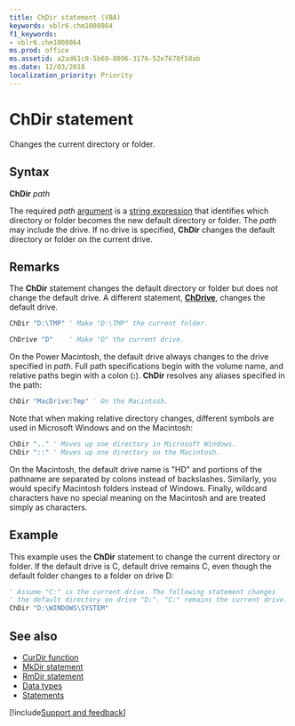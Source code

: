 ```yaml
---
title: ChDir statement (VBA)
keywords: vblr6.chm1008864
f1_keywords:
- vblr6.chm1008864
ms.prod: office
ms.assetid: a2ad61c8-5b69-8096-3176-52e7670f58ab
ms.date: 12/03/2018
localization_priority: Priority
---
```



# ChDir statement

Changes the current directory or folder.


## Syntax

**ChDir** _path_

The required _path_ [argument](../../Glossary/vbe-glossary.md#argument) is a [string expression](../../Glossary/vbe-glossary.md#string-expression) that identifies which directory or folder becomes the new default directory or folder. The _path_ may include the drive. If no drive is specified, **ChDir** changes the default directory or folder on the current drive.


## Remarks

The **ChDir** statement changes the default directory or folder but does not change the default drive. A different statement, **[ChDrive](chdrive-statement.md)**, changes the default drive. 


```vb
ChDir "D:\TMP" ' Make "D:\TMP" the current folder. 

ChDrive "D"    ' Make "D" the current drive. 

```


On the Power Macintosh, the default drive always changes to the drive specified in _path_. Full path specifications begin with the volume name, and relative paths begin with a colon (**:**). **ChDir** resolves any aliases specified in the path:


```vb
ChDir "MacDrive:Tmp" ' On the Macintosh. 

```


Note that when making relative directory changes, different symbols are used in Microsoft Windows and on the Macintosh:


```vb
ChDir ".." ' Moves up one directory in Microsoft Windows. 
ChDir "::" ' Moves up one directory on the Macintosh.
```


On the Macintosh, the default drive name is "HD" and portions of the pathname are separated by colons instead of backslashes. Similarly, you would specify Macintosh folders instead of Windows. Finally, wildcard characters have no special meaning on the Macintosh and are treated simply as characters.


## Example

This example uses the **ChDir** statement to change the current directory or folder. If the default drive is C, default drive remains C, even though the default folder changes to a folder on drive D:

```vb
' Assume "C:" is the current drive. The following statement changes 
' the default directory on drive "D:". "C:" remains the current drive. 
ChDir "D:\WINDOWS\SYSTEM" 

```


## See also

- [CurDir function](curdir-function.md)
- [MkDir statement](mkdir-statement.md)
- [RmDir statement](rmdir-statement.md)
- [Data types](data-type-summary.md)
- [Statements](../statements.md)

[!include[Support and feedback](~/includes/feedback-boilerplate.md)]
